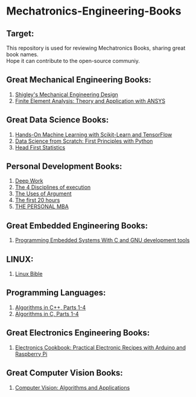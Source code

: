# Mechatronics-Engineering-Books

## Target:

This repository is used for reviewing Mechatronics Books, sharing great book names.  
Hope it can contribute to the open-source communiy.

## Great Mechanical Engineering Books:

1. [Shigley's Mechanical Engineering Design](https://www.academia.edu/22020828/Shigleys_Mechanical_Engineering_Design_9th_Edition)
2. [Finite Element Analysis: Theory and Application with ANSYS](https://www.amazon.com/Finite-Element-Analysis-Theory-Application/dp/0133840808)

## Great Data Science Books:

1. [Hands-On Machine Learning with Scikit-Learn and TensorFlow](https://www.oreilly.com/library/view/hands-on-machine-learning/9781491962282/)
2. [Data Science from Scratch: First Principles with Python](https://www.amazon.com/Data-Science-Scratch-Principles-Python/dp/149190142X)
3. [Head First Statistics](https://www.amazon.in/First-Statistics-Brain-Friendly-Guide/dp/0596527586#:~:text=Head%20First%20Statistics%20is%20ideal,Placement%20(AP)%20Statistics%20Exam.&text=Explore%20real%2Dworld%20scenarios%2C%20ranging,bring%20statistical%20principles%20to%20life)

## Personal Development Books:

1. [Deep Work](https://www.calnewport.com/books/deep-work/)
2. [The 4 Disciplines of execution](https://www.amazon.com/gp/product/1451627068/ref=as_li_tl?ie=UTF8&camp=1789&creative=9325&creativeASIN=1451627068&linkCode=as2&tag=produgame0d-20&linkId=35b2fe209ace4870a80c09ab6fa1c59a)
3. [The Uses of Argument](https://www.cambridge.org/core/books/uses-of-argument/26CF801BC12004587B66778297D5567C)
4. [The first 20 hours](https://first20hours.com/)
5. [THE PERSONAL MBA](https://personalmba.com/)

## Great Embedded Engineering Books:

1. [Programming Embedded Systems With C and GNU development tools](https://www.amazon.com/Programming-Embedded-Systems-Development-Tools-ebook/dp/B0043M52KO)

## LINUX:

1. [Linux Bible](https://www.wiley.com/en-us/Linux+Bible%2C+10th+Edition-p-9781119578895)

## Programming Languages:

1. [Algorithms in C++, Parts 1-4](https://www.amazon.com/Algorithms-Parts-1-4-Fundamentals-Structure/dp/0201350882)
2. [Algorithms in C, Parts 1-4](https://www.amazon.com/Algorithms-Parts-1-4-Fundamentals-Structures/dp/0201314525)

## Great Electronics Engineering Books:

1. [Electronics Cookbook: Practical Electronic Recipes with Arduino and Raspberry Pi](https://www.amazon.com/Electronics-Cookbook-Practical-Electronic-Raspberry-ebook/dp/B06XYH65YR)

## Great Computer Vision Books:

1. [Computer Vision:
Algorithms and Applications](https://books.google.com.vn/books?hl=vi&lr=&id=bXzAlkODwa8C&oi=fnd&pg=PR4&dq=Computer+Vision:+Algorithms+and+Applications+by+Richard+Szeliski+and+look+for+the+papers+referenced+there.&ots=g-Y7cYnFHB&sig=ulC1S6E4G-cQqXF7q8HIcwpRFq8&redir_esc=y#v=onepage&q=Computer%20Vision%3A%20Algorithms%20and%20Applications%20by%20Richard%20Szeliski%20and%20look%20for%20the%20papers%20referenced%20there.&f=false)
